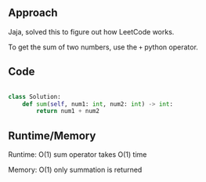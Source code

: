 ## Approach

Jaja, solved this to figure out how LeetCode works.

To get the sum of two numbers, use the `+` python operator.

## Code

``` python

class Solution:
    def sum(self, num1: int, num2: int) -> int:
        return num1 + num2

```

## Runtime/Memory

Runtime: O(1) sum operator takes O(1) time

Memory: O(1) only summation is returned